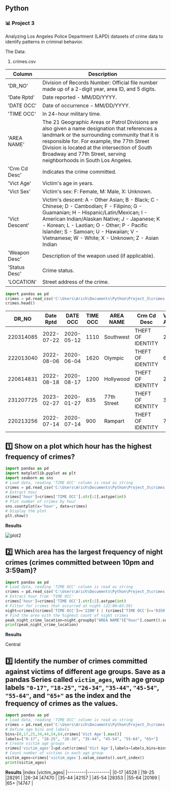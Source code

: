 ## Python
### :bar_chart: Project 3

Analyzing Los Angeles Police Department (LAPD) datasets of crime data to identify patterns in criminal behavior.

The Data:

1. crimes.csv

|Column                            |Description                                                                                                                                                                                                                                                                                                          |
|----------------------------------|---------------------------------------------------------------------------------------------------------------------------------------------------------------------------------------------------------------------------------------------------------------------------------------------------------------------|
|'DR_NO'                           |Division of Records Number: Official file number made up of a 2-digit year, area ID, and 5 digits.                                                                                                                                                                                                                   |
|'Date Rptd'                       |Date reported - MM/DD/YYYY.                                                                                                                                                                                                                                                                                          |
|'DATE OCC'                        |Date of occurrence - MM/DD/YYYY.                                                                                                                                                                                                                                                                                     |
|'TIME OCC'                        |In 24-hour military time.                                                                                                                                                                                                                                                                                            |
|'AREA NAME'                       |The 21 Geographic Areas or Patrol Divisions are also given a name designation that references a landmark or the surrounding community that it is responsible for. For example, the 77th Street Division is located at the intersection of South Broadway and 77th Street, serving neighborhoods in South Los Angeles.|
|'Crm Cd Desc'                     |Indicates the crime committed.                                                                                                                                                                                                                                                                                       |
|'Vict Age'                        |Victim's age in years.                                                                                                                                                                                                                                                                                               |
|'Vict Sex'                        |Victim's sex: F: Female, M: Male, X: Unknown.                                                                                                                                                                                                                                                                        |
|'Vict Descent'                    |Victim's descent: A - Other Asian; B - Black; C - Chinese; D - Cambodian; F - Filipino; G - Guamanian; H - Hispanic/Latin/Mexican; I - American Indian/Alaskan Native; J - Japanese; K - Korean; L - Laotian; O - Other; P - Pacific Islander; S - Samoan; U - Hawaiian; V - Vietnamese; W - White; X - Unknown; Z - Asian Indian                                                                                                                                                                                                                                                                                                    |
|'Weapon Desc'                     |Description of the weapon used (if applicable).                                                                                                                                                                                                                                                                      |
|'Status Desc'                     |Crime status.                                                                                                                                                                                                                                                                                                        |
|'LOCATION'                        |Street address of the crime.                                                                                                                                                                                                                                                                                         |


````python
import pandas as pd
crimes = pd.read_csv('C:\Users\Arich\Documents\Python\Project_3\crimes.csv')
crimes.head()
````
|DR_NO    |Date Rptd |DATE OCC  |TIME OCC|AREA NAME  |Crm Cd Desc      |Vict Age|Vict Sex|Vict Descent|Weapon Desc|Status Desc|LOCATION                               |
|---------|----------|----------|--------|-----------|-----------------|--------|--------|------------|-----------|-----------|---------------------------------------|
|220314085|2022-07-22|2020-05-12|1110    |Southwest  |THEFT OF IDENTITY|27      |F       |B           |null       |Invest Cont|2500 S  SYCAMORE                     AV|
|222013040|2022-08-06|2020-06-04|1620    |Olympic    |THEFT OF IDENTITY|60      |M       |H           |null       |Invest Cont|3300    SAN MARINO                   ST|
|220614831|2022-08-18|2020-08-17|1200    |Hollywood  |THEFT OF IDENTITY|28      |M       |H           |null       |Invest Cont|1900    TRANSIENT                      |
|231207725|2023-02-27|2020-01-27|635     |77th Street|THEFT OF IDENTITY|37      |M       |H           |null       |Invest Cont|6200    4TH                          AV|
|220213256|2022-07-14|2020-07-14|900     |Rampart    |THEFT OF IDENTITY|79      |M       |B           |null       |Invest Cont|1200 W  7TH                          ST|



## :one: Show on a plot which hour has the highest frequency of crimes?

````python
import pandas as pd
import matplotlib.pyplot as plt
import seaborn as sns
# Load data, reading 'TIME OCC' column is read as string
crimes = pd.read_csv('C:\Users\Arich\Documents\Python\Project_3\crimes.csv', dtype={"TIME OCC": str})
# Extract hour
crimes['hour']=crimes['TIME OCC'].str[:2].astype(int)
# Plot number of crimes by hour
sns.countplot(x='hour', data=crimes)
# Display the plot
plt.show()
````
**Results**

![plot2](https://github.com/user-attachments/assets/47f48f53-9ec8-48e0-aaf7-1d01a84c107f)


## :two: Which area has the largest frequency of night crimes (crimes committed between 10pm and 3:59am)?

````python
import pandas as pd
# Load data, reading 'TIME OCC' column is read as string
crimes = pd.read_csv('C:\Users\Arich\Documents\Python\Project_3\crimes.csv', dtype={"TIME OCC": str})
# Extract hour from 'TIME OCC'
crimes['hour']=crimes['TIME OCC'].str[:2].astype(int)
# Filter for crimes that occurred at night (22:00–03:59)
night=crimes[(crimes['TIME OCC']>='2200') | (crimes['TIME OCC']<='0359')]
# Find the area with the highest count of night crimes
peak_night_crime_location=night.groupby("AREA NAME")["hour"].count().sort_values(ascending=False).index[0]
print(peak_night_crime_location)
````
**Results**

Central

## :three: Identify the number of crimes committed against victims of different age groups. Save as a pandas Series called `victim_ages`, with age group labels `"0-17"`, `"18-25"`, `"26-34"`, `"35-44"`, `"45-54"`, `"55-64"`, and `"65+"` as the index and the frequency of crimes as the values.

````python
import pandas as pd
# Load data, reading 'TIME OCC' column is read as string
crimes = pd.read_csv('C:\Users\Arich\Documents\Python\Project_3\crimes.csv', dtype={"TIME OCC": str})
# Define age bins and labels
bins=[0,17,25,34,44,54,64,crimes['Vict Age'].max()]
labels=["0-17", "18-25", "26-34", "35-44", "45-54", "55-64", "65+"]
# Create victim age groups
crimes['victim_ages']=pd.cut(crimes['Vict Age'],labels=labels,bins=bins)
# Count number of victims in each age group
victim_ages=crimes['victim_ages'].value_counts().sort_index()
print(victim_ages)
````
**Results**
|index    |victim_ages|
|---------|-----------|
|0-17     |4528       |
|18-25    |28291      |
|26-34    |47470      |
|35-44    |42157      |
|45-54    |28353      |
|55-64    |20169      |
|65+      |14747      |

